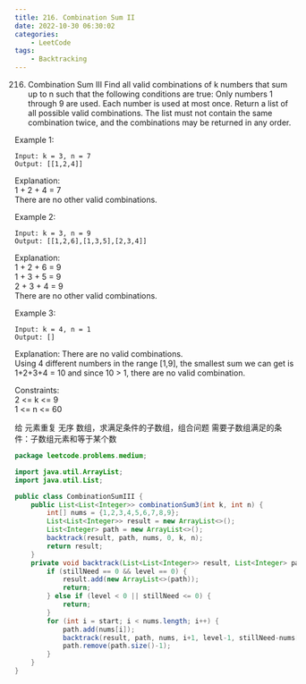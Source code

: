 ```yaml
---
title: 216. Combination Sum II
date: 2022-10-30 06:30:02
categories:
    - LeetCode
tags: 
    - Backtracking
---
```


216. Combination Sum III
Find all valid combinations of k numbers that sum up to n such that the following conditions are true:
Only numbers 1 through 9 are used.
Each number is used at most once.
Return a list of all possible valid combinations.
The list must not contain the same combination twice, and the combinations may be returned in any order.

Example 1:
```
Input: k = 3, n = 7
Output: [[1,2,4]]
```

Explanation:  
1 + 2 + 4 = 7  
There are no other valid combinations.  

Example 2:
```
Input: k = 3, n = 9
Output: [[1,2,6],[1,3,5],[2,3,4]]
```

Explanation:  
1 + 2 + 6 = 9  
1 + 3 + 5 = 9  
2 + 3 + 4 = 9  
There are no other valid combinations.  

Example 3:
```
Input: k = 4, n = 1
Output: []
```

Explanation: There are no valid combinations.  
Using 4 different numbers in the range [1,9], the smallest sum we can get is 1+2+3+4 = 10 and since 10 > 1, there are no valid combination.

Constraints:  
2 <= k <= 9  
1 <= n <= 60  

给 元素重复 无序 数组，求满足条件的子数组，组合问题
需要子数组满足的条件：子数组元素和等于某个数

```java
package leetcode.problems.medium;

import java.util.ArrayList;
import java.util.List;

public class CombinationSumIII {
    public List<List<Integer>> combinationSum3(int k, int n) {
        int[] nums = {1,2,3,4,5,6,7,8,9};
        List<List<Integer>> result = new ArrayList<>();
        List<Integer> path = new ArrayList<>();
        backtrack(result, path, nums, 0, k, n);
        return result;
    }
    private void backtrack(List<List<Integer>> result, List<Integer> path, int[] nums, int start, int level, int stillNeed) {
        if (stillNeed == 0 && level == 0) {
            result.add(new ArrayList<>(path));
            return;
        } else if (level < 0 || stillNeed <= 0) {
            return;
        }
        for (int i = start; i < nums.length; i++) {
            path.add(nums[i]);
            backtrack(result, path, nums, i+1, level-1, stillNeed-nums[i]);
            path.remove(path.size()-1);
        }
    }
}
```